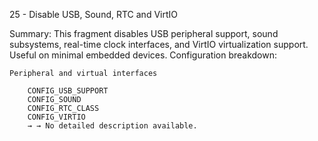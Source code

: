 25 - Disable USB, Sound, RTC and VirtIO

Summary: This fragment disables USB peripheral support, sound subsystems, real-time clock interfaces, and VirtIO virtualization support. Useful on minimal embedded devices.
Configuration breakdown:

    Peripheral and virtual interfaces

        CONFIG_USB_SUPPORT
        CONFIG_SOUND
        CONFIG_RTC_CLASS
        CONFIG_VIRTIO
        → → No detailed description available.

